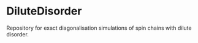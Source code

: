 # DiluteDisorder
Repository for exact diagonalisation simulations of spin chains with dilute disorder.
